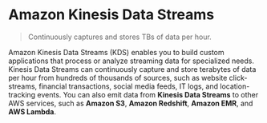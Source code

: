 # Amazon Kinesis Data Streams

> Continuously captures and stores TBs of data per hour.

Amazon Kinesis Data Streams (KDS) enables you to build custom applications that process or analyze streaming data for specialized needs. Kinesis Data Streams can continuously capture and store terabytes of data per hour from hundreds of thousands of sources, such as website click-streams, financial transactions, social media feeds, IT logs, and location-tracking events. You can also emit data from **Kinesis Data Streams** to other AWS services, such as **Amazon S3**, **Amazon Redshift**, **Amazon EMR**, and **AWS Lambda**.
